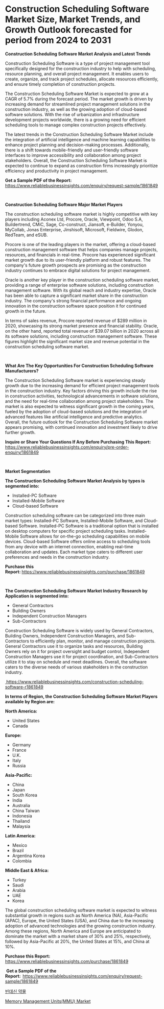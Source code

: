 <p><h1>Construction Scheduling Software Market Size, Market Trends, and Growth Outlook forecasted for period from 2024 to 2031</h1></p><p><strong>Construction Scheduling Software Market Analysis and Latest Trends</strong></p>
<p><p>Construction Scheduling Software is a type of project management tool specifically designed for the construction industry to help with scheduling, resource planning, and overall project management. It enables users to create, organize, and track project schedules, allocate resources efficiently, and ensure timely completion of construction projects.</p><p>The Construction Scheduling Software Market is expected to grow at a CAGR of 5.7% during the forecast period. The market growth is driven by increasing demand for streamlined project management solutions in the construction industry, as well as the growing adoption of cloud-based software solutions. With the rise of urbanization and infrastructure development projects worldwide, there is a growing need for efficient scheduling tools to manage complex construction projects effectively.</p><p>The latest trends in the Construction Scheduling Software Market include the integration of artificial intelligence and machine learning capabilities to enhance project planning and decision-making processes. Additionally, there is a shift towards mobile-friendly and user-friendly software interfaces to improve accessibility and collaboration among project stakeholders. Overall, the Construction Scheduling Software Market is expected to continue to expand as construction firms increasingly prioritize efficiency and productivity in project management.</p></p>
<p><strong>Get a Sample PDF of the Report:&nbsp;</strong> <a href="https://www.reliablebusinessinsights.com/enquiry/request-sample/1861849">https://www.reliablebusinessinsights.com/enquiry/request-sample/1861849</a></p>
<p>&nbsp;</p>
<p><strong>Construction Scheduling Software Major Market Players</strong></p>
<p><p>The construction scheduling software market is highly competitive with key players including Aconex Ltd, Procore, Oracle, Viewpoint, Odoo S.A, Buildertrend, CMiC, Sage, Co-construct, Jiansoft, e-Builder, Yonyou, MyCollab, Jonas Enterprise, Jinshisoft, Microsoft, Fieldwire, Glodon, RedTeam, and eSUB.</p><p>Procore is one of the leading players in the market, offering a cloud-based construction management software that helps companies manage projects, resources, and financials in real-time. Procore has experienced significant market growth due to its user-friendly platform and robust features. The company's future growth prospects are promising as the construction industry continues to embrace digital solutions for project management.</p><p>Oracle is another key player in the construction scheduling software market, providing a range of enterprise software solutions, including construction management software. With its global reach and industry expertise, Oracle has been able to capture a significant market share in the construction industry. The company's strong financial performance and ongoing innovation in the construction software space position it for continued growth in the future.</p><p>In terms of sales revenue, Procore reported revenue of $289 million in 2020, showcasing its strong market presence and financial stability. Oracle, on the other hand, reported total revenue of $39.07 billion in 2020 across all its software solutions, including construction management software. These figures highlight the significant market size and revenue potential in the construction scheduling software market.</p></p>
<p>&nbsp;</p>
<p><strong>What Are The Key Opportunities For Construction Scheduling Software Manufacturers?</strong></p>
<p><p>The Construction Scheduling Software market is experiencing steady growth due to the increasing demand for efficient project management tools in the construction industry. Key factors driving this growth include the rise in construction activities, technological advancements in software solutions, and the need for real-time collaboration among project stakeholders. The market is also expected to witness significant growth in the coming years, fueled by the adoption of cloud-based solutions and the integration of advanced features like artificial intelligence and predictive analytics. Overall, the future outlook for the Construction Scheduling Software market appears promising, with continued innovation and investment likely to drive further growth.</p></p>
<p><strong>Inquire or Share Your Questions If Any Before Purchasing This Report:</strong> <a href="https://www.reliablebusinessinsights.com/enquiry/pre-order-enquiry/1861849">https://www.reliablebusinessinsights.com/enquiry/pre-order-enquiry/1861849</a></p>
<p>&nbsp;</p>
<p><strong>Market Segmentation</strong></p>
<p><strong>The Construction Scheduling Software Market Analysis by types is segmented into:</strong></p>
<p><ul><li>Installed-PC Software</li><li>Installed-Mobile Software</li><li>Cloud-based Software</li></ul></p>
<p><p>Construction scheduling software can be categorized into three main market types: Installed-PC Software, Installed-Mobile Software, and Cloud-based Software. Installed-PC Software is a traditional option that is installed on desktop computers for specific project scheduling tasks. Installed-Mobile Software allows for on-the-go scheduling capabilities on mobile devices. Cloud-based Software offers online access to scheduling tools from any device with an internet connection, enabling real-time collaboration and updates. Each market type caters to different user preferences and needs in the construction industry.</p></p>
<p><strong>Purchase this Report:&nbsp;</strong><a href="https://www.reliablebusinessinsights.com/purchase/1861849">https://www.reliablebusinessinsights.com/purchase/1861849</a></p>
<p>&nbsp;</p>
<p><strong>The Construction Scheduling Software Market Industry Research by Application is segmented into:</strong></p>
<p><ul><li>General Contractors</li><li>Building Owners</li><li>Independent Construction Managers</li><li>Sub-Contractors</li></ul></p>
<p><p>Construction Scheduling Software is widely used by General Contractors, Building Owners, Independent Construction Managers, and Sub-Contractors to efficiently plan, monitor, and manage construction projects. General Contractors use it to organize tasks and resources, Building Owners rely on it for project oversight and budget control, Independent Construction Managers use it for project coordination, and Sub-Contractors utilize it to stay on schedule and meet deadlines. Overall, the software caters to the diverse needs of various stakeholders in the construction industry.</p></p>
<p><a href="https://www.reliablebusinessinsights.com/construction-scheduling-software-r1861849">&nbsp;https://www.reliablebusinessinsights.com/construction-scheduling-software-r1861849</a></p>
<p><strong>In terms of Region, the Construction Scheduling Software Market Players available by Region are:</strong></p>
<p>
    <p> <strong> North America: </strong>
        <ul>
            <li>United States</li>
            <li>Canada</li>
        </ul>
        </p> 
    <p> <strong> Europe: </strong>
        <ul>
            <li>Germany</li>
            <li>France</li>
            <li>U.K.</li>
            <li>Italy</li>
            <li>Russia</li>
        </ul>
        </p> 
    <p> <strong> Asia-Pacific: </strong>
        <ul>
            <li>China</li>
            <li>Japan</li>
            <li>South Korea</li>
            <li>India</li>
            <li>Australia</li>
            <li>China Taiwan</li>
            <li>Indonesia</li>
            <li>Thailand</li>
            <li>Malaysia</li>
        </ul>
        </p> 
    <p> <strong> Latin America: </strong>
        <ul>
            <li>Mexico</li>
            <li>Brazil</li>
            <li>Argentina Korea</li>
            <li>Colombia</li>
        </ul>
        </p> 
    <p> <strong> Middle East & Africa: </strong>
        <ul>
            <li>Turkey</li>
            <li>Saudi</li>
            <li>Arabia</li>
            <li>UAE</li>
            <li>Korea</li>
        </ul>
    </p>
    </p>
<p><p>The global construction scheduling software market is expected to witness substantial growth in regions such as North America (NA), Asia-Pacific (APAC), Europe, the United States (USA), and China due to the increasing adoption of advanced technologies and the growing construction industry. Among these regions, North America and Europe are anticipated to dominate the market with a market share of 30% and 25%, respectively, followed by Asia-Pacific at 20%, the United States at 15%, and China at 10%.</p></p>
<p><strong>Purchase this Report: </strong><a href="https://www.reliablebusinessinsights.com/purchase/1861849">https://www.reliablebusinessinsights.com/purchase/1861849</a></p>
<p>&nbsp;<strong>Get a Sample PDF of the Report:&nbsp;&nbsp;</strong><a href="https://www.reliablebusinessinsights.com/enquiry/request-sample/1861849">https://www.reliablebusinessinsights.com/enquiry/request-sample/1861849</a></p>
<p><strong></strong></p>
<p><p><a href="https://github.com/AnthonyWratten/Market-Research-Report-List-2/blob/main/981576285331.md">빈데신 약물</a></p><p><a href="https://www.linkedin.com/pulse/memory-management-unitsmmu-market-share-new-trends-analysis-hmktc?trackingId=YIZYtB5VTxWmvX0%2FcMQEUA%3D%3D">Memory Management Units(MMU) Market</a></p></p>